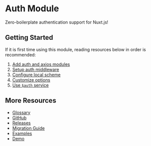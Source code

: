 # Auth Module

Zero-boilerplate authentication support for Nuxt.js!

## Getting Started

If it is first time using this module, reading resources below in order is recommended:

1.  [Add auth and axios modules](./guide/setup.md)
2.  [Setup auth middleware](./guide/middleware.md)
3.  [Configure local scheme](./schemes/local.md)
4.  [Customize options](./api/options.md)
5.  [Use `$auth` service](./api/auth.md)

## More Resources

- [Glossary](./glossary.md)
- [GitHub](https://github.com/nuxt-community/auth-module)
- [Releases](https://github.com/nuxt-community/auth-module/releases)
- [Migration Guide](./migration.md)
- [Examples](https://github.com/nuxt-community/auth-module/tree/dev/examples)
- [Demo](https://nuxt-auth.herokuapp.com)
